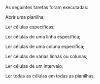 As seguintes tarefas foram executadas:

Abrir uma planilha;

Ler células específicas;

Ler células de uma linha específica;

Ler células de uma coluna específica;

Ler células de várias linhas ou colunas;

Ler células de um intervalo;

Ler todas as células em todas as planilhas.